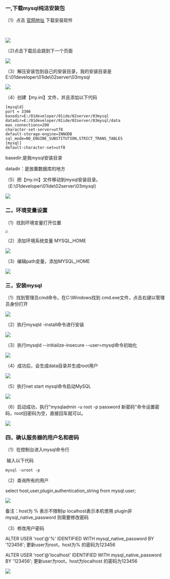 ### 一,下载mysql纯洁安装包

（1）点击  [官网地址](https://dev.mysql.com/downloads/mysql/) 下载安装软件

​        

![](mysql下载地址.png)

（2)点击下载后会跳到下一个页面

![](下载地址2.png)

（3）解压安装包到自己的安装目录，我的安装目录是  E:\01developer\01ide\02server\03mysql

![](mysql安装目录.png)

（4）创建【my.ini】文件，并且添加以下代码

```
[mysqld]
port = 3306
basedir=E:/01developer/01ide/02server/03mysql
datadir=E:/01developer/01ide/02server/03mysql/data 
max_connections=200
character-set-server=utf8
default-storage-engine=INNODB
sql_mode=NO_ENGINE_SUBSTITUTION,STRICT_TRANS_TABLES
[mysql]
default-character-set=utf8

```

basedir:是我mysql安装目录

datadir：是放置数据库的地方

（5）把【my.ini】文件移动到mysql安装目录。（E:\01developer\01ide\02server\03mysql）

![](添加my.ini文件.png)

### 二，环境变量设置

（1）找到环境变量打开位置

<img src="环境变量1.png" style="zoom: 50%;" />

（2）添加环境系统变量   MYSQL_HOME

![](环境变量2.png)

（3）编辑path变量，添加MYSQL_HOME

![](环境变量3.png)

### 三，安装mysql

（1）找到管理员cmd命令，在C:\Windows找到 cmd.exe文件，点击右键以管理员身份打开

![](安装mysql1.png)

（2）执行mysqld -install命令进行安装

![](安装mysql2.png)

（3）执行mysqld --initialize-insecure --user=mysql命令初始化

![](安装mysql4.png)

（4）成功后，会生成data目录并生成root用户

![](安装mysql3.png)

（5）执行net start mysql命令启动MySQL

![](安装mysql5.png)

（6）启动成功，执行"mysqladmin -u root -p password 新密码"命令设置密码，root旧密码为空，直接回车就可以。

![](安装mysql6.png)

### 四，确认服务器的用户名和密码

（1）在控制台进入mysql命令行

​         输入以下代码         

```
mysql -uroot -p
```

（2）查询所有的用户

select host,user,plugin,authentication_string from mysql.user;

![](查询用户1.png)

备注：host为 % 表示不限制ip    localhost表示本机使用    plugin非mysql_native_password 则需要修改密码

（3）修改用户密码

ALTER USER 'root'@'%' IDENTIFIED WITH mysql_native_password BY '123456';
更新user为root，host为% 的密码为123456

ALTER USER 'root'@'localhost' IDENTIFIED WITH mysql_native_password BY '123456';
更新user为root，host为localhost 的密码为123456

![](查询用户2.png)

